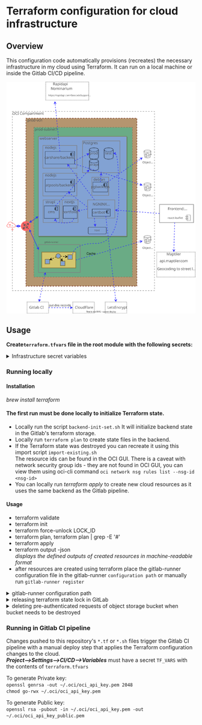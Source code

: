 # Terraform configuration for cloud infrastructure

## Overview

This configuration code automatically provisions (recreates) the necessary infrastructure in my cloud using Terraform. It can run on
a local machine or inside the Gitlab CI/CD pipeline.

![Diagram of the current cloud infrastructure](./Diagram.drawio.svg "Diagram of the current limited free tier cloud infrastructure")

## Usage

**Create`terraform.tfvars` file in the root module with the following secrets:**
<details>
  <summary>
    Infrastructure secret variables
  </summary>


The authentication block can be generated from:  
Dashboard --> User --> API keys --> Add API key
--> [Configuration file](https://docs.oracle.com/en-us/iaas/Content/API/Concepts/sdkconfig.htm)

/* --------- authentication --------- */

`user`         
`fingerprint`  
`tenancy`  
`region`  
`key_file`  is the `KEY_FILE` secret variable

/* ----------- compartment ---------- */

`compartment_id` # Dashboard --> Identity --> Compartments --> Compartment details

/* ----------- environment ---------- */

`env_prefix` # prod / dev / test

/* --------------- vcn -------------- */

`vcn_cidr_block`  
`subnet_cidr_block`  
`internet_gateway_enabled` # true / false

/* ------- webserver instance ------- */

`instance_shape` # [instance shapes](https://docs.oracle.com/en-us/iaas/Content/Compute/References/computeshapes.htm)  
`image_operating_system` # [images](https://docs.oracle.com/en-us/iaas/images/)  
`image_operating_system_version`  
`public_key_path` # ssh-keygen -t rsa -m PEM  
`web_server_private_ip` # from the `subnet_cidr_block`  
`myip` # ip address allowed to ssh  
`allow_ssh_from_anywhere` # true / false

</details>

### Running locally

#### Installation

*brew install terraform*

#### The first run must be done locally to initialize Terraform state.

- Locally run the script `backend-init-set.sh` It will initialize backend state in the Gitlab's terraform storage.
- Locally run `terraform plan` to create state files in the backend.
- If the Terraform state was destroyed you can recreate it using this import script `import-existing.sh`  
  The resource ids can be found in the OCI GUI. There is a caveat with network security group ids - they are not found
  in OCI GUI, you can view them using oci-cli command `oci network nsg rules list --nsg-id <nsg-id>`
- You can locally run *terraform apply* to create new cloud resources as it uses the same backend as the Gitlab
  pipeline.

#### Usage

- terraform validate
- terraform init
- terraform force-unlock LOCK_ID  
- terraform plan, terraform plan | grep -E '#'
- terraform apply
- terraform output -json  
  _displays the defined outputs of created resources in machine-readable format_
- after resources are created using terraform place the gitlab-runner configuration file in the gitlab-runner `configuration path` or manually run `gitlab-runner register`

<details>
  <summary>
    gitlab-runner configuration path
  </summary>
  <pre><code>scp -o StrictHostKeyChecking=no -i ${WS_KEY} ./gitlab-runner/config.toml ubuntu@gitlab-runner-ip:~
ssh -o StrictHostKeyChecking=no -i ${WS_KEY} ubuntu@gitlab-runner-ip "sudo mv ~/config.toml /etc/gitlab-runner/; 
sudo gitlab-runner restart;"</code></pre>
</details>

<details>
  <summary>
    releasing terraform state lock in GitLab
  </summary>
  <pre><code>curl -X DELETE --header "PRIVATE-TOKEN: ${my-token}" https://gitlab.com/api/v4/projects/${project-id}/terraform/state/oci-infrastructure/lock
</code></pre>
</details>

<details>
  <summary>
    deleting pre-authenticated requests of object storage bucket when bucket needs to be destroyed
  </summary>
  syntax in OCI CLI
  <pre><code>oci os preauth-request delete --namespace {object_storage_namespace} --bucket-name {bucket_name} --par-id {preauthenticated_request_id}</code></pre>
  example
  <pre><code>oci os preauth-request delete --namespace MyNamespace --bucket-name MyParBucket --par-id YOExDlFsNYBNEwF8Uo4aK8WHiz59enVQm1aID+4cxFobgcaofVbZkg371rxK+6Vb
Are you sure you want to delete this resource? [y/N]: y</code></pre>
  <a href="https://docs.oracle.com/en-us/iaas/Content/Object/Tasks/usingpreauthenticatedrequests.htm">reference docs</a>
</details>


### Running in Gitlab CI pipeline

Changes pushed to this repository's `*.tf` or `*.sh` files trigger the Gitlab CI pipeline with a manual deploy step that
applies the Terraform configuration changes to the cloud.  
***Project—>Settings—>CI/CD—>Variables*** must have a secret `TF_VARS` with the contents of `terraform.tfvars`


To generate Private key:  
`openssl genrsa -out ~/.oci/oci_api_key.pem 2048`  
`chmod go-rwx ~/.oci/oci_api_key.pem`  

To generate Public key:  
`openssl rsa -pubout -in ~/.oci/oci_api_key.pem -out ~/.oci/oci_api_key_public.pem`